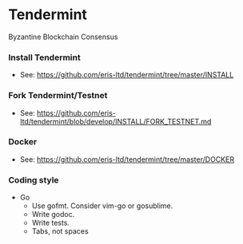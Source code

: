 # Tendermint
Byzantine Blockchain Consensus

### Install Tendermint

* See: https://github.com/eris-ltd/tendermint/tree/master/INSTALL

### Fork Tendermint/Testnet

* See: https://github.com/eris-ltd/tendermint/blob/develop/INSTALL/FORK_TESTNET.md

### Docker 

* See: https://github.com/eris-ltd/tendermint/tree/master/DOCKER

### Coding style

* Go
  * Use gofmt. Consider vim-go or gosublime.
  * Write godoc. 
  * Write tests.
  * Tabs, not spaces
